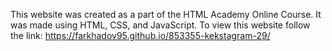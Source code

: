 This website was created as a part of the HTML Academy Online Course. It was made using HTML, CSS, and JavaScript.
To view this website follow the link: https://farkhadov95.github.io/853355-kekstagram-29/
